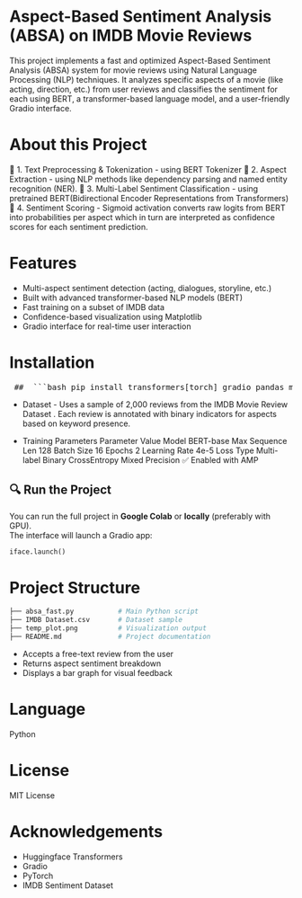 # Aspect-Based Sentiment Analysis (ABSA) on IMDB Movie Reviews
This project implements a fast and optimized Aspect-Based Sentiment Analysis (ABSA) system for movie reviews using Natural Language Processing (NLP) techniques. It analyzes specific aspects of a movie (like acting, direction, etc.) from user reviews and classifies the sentiment for each using BERT, a transformer-based language model, and a user-friendly Gradio interface.

# About this Project
🔹 1. Text Preprocessing & Tokenization - using BERT Tokenizer
🔹 2. Aspect Extraction - using NLP methods like dependency parsing and named entity recognition (NER).
🔹 3. Multi-Label Sentiment Classification - using pretrained  BERT(Bidirectional Encoder Representations from Transformers)
🔹 4. Sentiment Scoring - Sigmoid activation converts raw logits from BERT into probabilities per aspect which in turn are interpreted as confidence scores for each sentiment prediction.

 # Features
  - Multi-aspect sentiment detection (acting, dialogues, storyline, etc.)
  - Built with advanced transformer-based NLP models (BERT)
  - Fast training on a subset of IMDB data
  - Confidence-based visualization using Matplotlib
  - Gradio interface for real-time user interaction

# Installation
<pre> ##  ```bash pip install transformers[torch] gradio pandas matplotlib --quiet ``` </pre>

* Dataset - Uses a sample of 2,000 reviews from the IMDB Movie Review Dataset .
Each review is annotated with binary indicators for aspects based on keyword presence.

* Training Parameters
Parameter	Value
Model	BERT-base
Max Sequence Len	128
Batch Size	16
Epochs	2
Learning Rate	4e-5
Loss Type	Multi-label Binary CrossEntropy
Mixed Precision	✅ Enabled with AMP

## 🔍 Run the Project

You can run the full project in **Google Colab** or **locally** (preferably with GPU).  
The interface will launch a Gradio app:

```python
iface.launch()
```

# Project Structure

```bash
├── absa_fast.py           # Main Python script
├── IMDB Dataset.csv       # Dataset sample
├── temp_plot.png          # Visualization output
├── README.md              # Project documentation
```

- Accepts a free-text review from the user
- Returns aspect sentiment breakdown
- Displays a bar graph for visual feedback
  
# Language
Python

# License
MIT License

# Acknowledgements
* Huggingface Transformers
* Gradio
* PyTorch
* IMDB Sentiment Dataset
